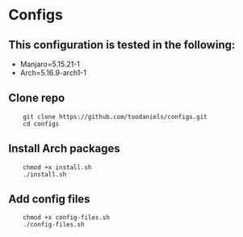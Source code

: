 # Configs

## This configuration is tested in the following:

- Manjaro=5.15.21-1
- Arch=5.16.9-arch1-1

## Clone repo
```
    git clone https://github.com/toodaniels/configs.git
    cd configs
```
## Install Arch packages

```
    chmod +x install.sh
    ./install.sh
```

## Add config files

```
    chmod +x config-files.sh
    ./config-files.sh
```

